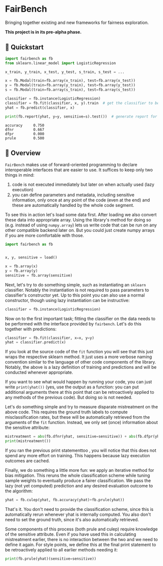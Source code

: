 # FairBench
Bringing together existing and new frameworks
for fairness exploration.

**This project is in its pre-alpha phase.**

## :rocket: Quickstart

```python
import fairbench as fb
from sklearn.linear_model import LogisticRegression

x_train, y_train, x_test, y_test, s_train, s_test = ...

x = fb.Modal(train=fb.array(x_train), test=fb.array(x_test))
y = fb.Modal(train=fb.array(y_train), test=fb.array(y_test))
s = fb.Modal(train=fb.array(s_train), test=fb.array(s_test))

classifier = fb.instance(LogisticRegression)
classifier = fb.fit(classifier, x, y).train  # get the classifier to be fit on the train mode of data
yhat = fb.predict(classifier, x)

print(fb.report(yhat, y=y, sensitive=s).test())  # generate report for the test mode of predictions
```
```
accuracy  	 0.750
dfnr      	 0.667
dfpr      	 0.000
prule     	 0.500
```

## :brain: Overview
`FairBench` makes use of forward-oriented programming
to declare interoperable interfaces that are easier 
to use. It suffices to keep only two things in mind:
1. code is not executed immediately but later on 
when actually used (lazy execution)
2. you can define parameters and metadata,
including sensitive information, only once
at any point of the code (even at the end)
and these are automatically handled by the whole
code segment.


To see this in action let's load some data first. 
After loading we also convert these data into
appropriate array. Using the library's method
for doing so (e.g. instead of using `numpy.array`)
lets us write code that can be run on any other
compatible backend later on. But you could just
create numpy arrays if you are more comfortable with those.

```python
import fairbench as fb


x, y, sensitive = load()

x = fb.array(x)
y = fb.array(y)
sensitive = fb.array(sensitive)
```

Next, let's try to do something simple,
such as instantiating an `sklearn` classifier. 
Notably the  instantiation is not required to 
pass parameters to classifier's constructor yet.
Up to this point you can also use a normal 
constructor, though using lazy instantiation
can be instructive:

```python
classifier = fb.instance(LogisticRegression)
```

Now on to the first important task;
fitting the classifier on the data
needs to be performed with the interface 
provided by `fairbench`. Let's do this
together with predictions:

```python
classifier = fb.fit(classifier, x=x, y=y)
yhat = classifier.predict(x)
```

If you look at the source code of the `fit` function
you will see that this just wraps the respective 
sklearn method. It just uses a more verbose
naming convention similar to the language of
other code components of the library.
Notably, the above
is a lazy definition of training and predictions
and will be conducted whenever appropriate.

If you want to see what would happen by running
your code, you can just write `print(yhat())` 
(yes, use the output as a function: you
can put additional arguments there at this
point that can be retroactively applied to
any methods of the previous code). But doing
so is not needed.

Let's do something simple and try to measure
disparate mistreatment on the above code.
This requires the ground truth labels to
compute misclassification rates, but these
will be automatically retrieved from the
arguments of the `fit` function. Instead,
we only set (once) information about
the sensitive attribute:

```python
mistreatment = abs(fb.dfnr(yhat, sensitive=sensitive)) + abs(fb.dfpr(yhat))
print(mistreatment())
```

If you ran the previous print statementtoo , you
will notice that this does not spend any more 
effort on training. This happens because
lazy execution outcomes are cached.

Finally, we do something a little more fun:
we apply an iterative method for bias
mitigation. This reruns the whole classification
scheme while tuning sample weights to eventually
produce a fairer classification. We pass
the lazy (not yet computed) prediction and
any desired evaluation outcome to the algorithm:

```python
yhat = fb.culep(yhat, fb.accuracy(yhat)+fb.prule(yhat))
```

That's it. You don't need to provide the 
classification scheme, since this is automatically 
rerun whenever yhat is internally computed. 
You also don't need to set the ground truth,
since it's also automatically retrieved.

Some components of this process (both
prule and culep) require knowledge of the sensitive
attribute. Even if you have used this in calculating
mistreatment earlier, there is no interaction between
the two and we need to define it again. For style points,
we define this at the final print statement
to be retroactively applied to all earlier methods
needing it:

```python
print(fb.prule(yhat)(sensitive=sensitive))
```

